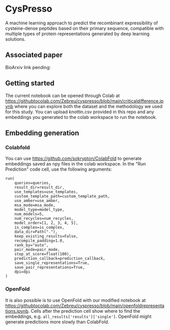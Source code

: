 # CysPresso
A machine learning approach to predict the recombinant expressibility of cysteine-dense peptides based on their primary sequence, compatible with multiple types of protein representations generated by deep learning solutions.

## Associated paper

BioArxiv link pending: 

## Getting started

The current notebook can be opened through Colab at https://githubtocolab.com/Zebreu/cyspresso/blob/main/criticaldifference.ipynb where you can explore both the dataset and the methodology we used for this study. You can upload knottin.csv provided in this repo and any embeddings you generated to the colab workspace to run the notebook.

## Embedding generation

### Colabfold
You can use https://github.com/sokrypton/ColabFold to generate embeddings saved as npy files in the colab workspace. In the "Run Prediction" code cell, use the following arguments:
```
run(
    queries=queries,
    result_dir=result_dir,
    use_templates=use_templates,
    custom_template_path=custom_template_path,
    use_amber=use_amber,
    msa_mode=msa_mode,    
    model_type=model_type,
    num_models=5,
    num_recycles=num_recycles,
    model_order=[1, 2, 3, 4, 5],
    is_complex=is_complex,
    data_dir=Path("."),
    keep_existing_results=False,
    recompile_padding=1.0,
    rank_by="auto",
    pair_mode=pair_mode,
    stop_at_score=float(100),
    prediction_callback=prediction_callback,
    save_single_representations=True,
    save_pair_representations=True,
    dpi=dpi
)
```
### OpenFold
It is also possible is to use OpenFold with our modified notebook at https://githubtocolab.com/Zebreu/cyspresso/blob/main/openfoldrepresentations.ipynb.
Cells after the prediction cell show where to find the embeddings, e.g. `all_results['results']['single']`.
OpenFold might generate predictions more slowly than ColabFold.
